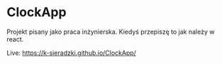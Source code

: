 # ClockApp

Projekt pisany jako praca inżynierska. Kiedyś przepiszę to jak należy w react.

Live: https://k-sieradzki.github.io/ClockApp/
